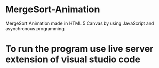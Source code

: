 # MergeSort-Animation
MergeSort Animation made in HTML 5 Canvas by using JavaScript and asynchronous programming
# To run the program use live server extension of visual studio code
